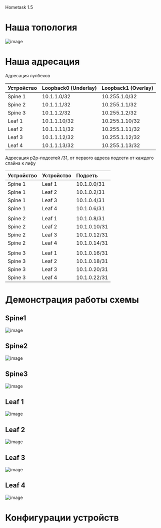 Hometask 1.5

# Наша топология

![image](https://github.com/user-attachments/assets/ccc4513e-5f6f-4a68-8e23-33e4cac4263d)

# Наша адресация


Адресация лупбеков

| Устройство | Loopback0 (Underlay) |	Loopback1 (Overlay) |
|:-----------|:---------------------|:--------------------|
|Spine 1|10.1.1.0/32|10.255.1.0/32|
|Spine 2|10.1.1.1/32|10.255.1.1/32|
|Spine 3|10.1.1.2/32|10.255.1.2/32|
|Leaf 1|10.1.1.10/32|10.255.1.10/32|
|Leaf 2|10.1.1.11/32|10.255.1.11/32|
|Leaf 3|10.1.1.12/32|10.255.1.12/32|
|Leaf 4|10.1.1.13/32|10.255.1.13/32|

Адресация p2p-подсетей /31, от первого адреса подсети от каждого спайна к лифу

| Устройство | Устройство |	Подсеть |
|:-----------|:---------------------|:--------------------|
|Spine 1|Leaf 1|10.1.0.0/31|
|Spine 1|Leaf 2|10.1.0.2/31|
|Spine 1|Leaf 3|10.1.0.4/31|
|Spine 1|Leaf 4|10.1.0.6/31|
|||
|Spine 2|Leaf 1|10.1.0.8/31|
|Spine 2|Leaf 2|10.1.0.10/31|
|Spine 2|Leaf 3|10.1.0.12/31|
|Spine 2|Leaf 4|10.1.0.14/31|
|||
|Spine 3|Leaf 1|10.1.0.16/31|
|Spine 3|Leaf 2|10.1.0.18/31|
|Spine 3|Leaf 3|10.1.0.20/31|
|Spine 3|Leaf 4|10.1.0.22/31|


# Демонстрация работы схемы

## Spine1

![image](https://github.com/user-attachments/assets/5755d735-a720-41c7-8112-fe1eb1cc28be)

## Spine2

![image](https://github.com/user-attachments/assets/c1af3967-c58e-468d-8954-52f10ce2302d)

## Spine3

![image](https://github.com/user-attachments/assets/9438bd80-9122-4f06-82ad-7b8cfc286dbe)

## Leaf 1

![image](https://github.com/user-attachments/assets/b8d3f911-a357-46b2-808e-1223af325cf5)

## Leaf 2

![image](https://github.com/user-attachments/assets/88ea5020-c1b2-43f9-bd3e-0131caa05c51)

## Leaf 3

![image](https://github.com/user-attachments/assets/0ef82083-2b4b-48cb-902e-a24e1e39a33f)

## Leaf 4

![image](https://github.com/user-attachments/assets/b0a4469c-b3b5-4ae5-bb6c-078a5f93e1ae)

# Конфигурации устройств








